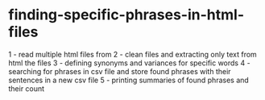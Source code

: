 # finding-specific-phrases-in-html-files


1 - read multiple html files from 
2 - clean files and extracting only text from html the files 
3 - defining synonyms and variances for specific words 
4 - searching for phrases in csv file and store found phrases with their sentences in a new csv file 
5 - printing summaries of found phrases and their count
